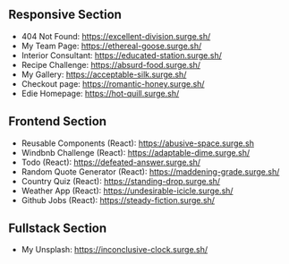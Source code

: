 ## Responsive Section

- 404 Not Found: https://excellent-division.surge.sh/
- My Team Page: https://ethereal-goose.surge.sh/
- Interior Consultant: https://educated-station.surge.sh/
- Recipe Challenge: https://absurd-food.surge.sh/
- My Gallery: https://acceptable-silk.surge.sh/
- Checkout page: https://romantic-honey.surge.sh/
- Edie Homepage: https://hot-quill.surge.sh/

## Frontend Section

- Reusable Components (React): https://abusive-space.surge.sh
- Windbnb Challenge (React): https://adaptable-dime.surge.sh/
- Todo (React): https://defeated-answer.surge.sh/
- Random Quote Generator (React): https://maddening-grade.surge.sh/
- Country Quiz (React): https://standing-drop.surge.sh/
- Weather App (React): https://undesirable-icicle.surge.sh/
- Github Jobs (React): https://steady-fiction.surge.sh/

## Fullstack Section

- My Unsplash: https://inconclusive-clock.surge.sh/
